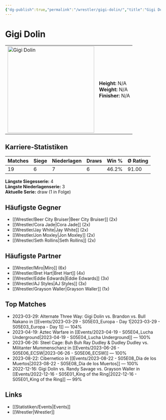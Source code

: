 ```yaml
---
{"dg-publish":true,"permalink":"/wrestler/gigi-dolin/","title":"Gigi Dolin","tags":["wrestler"],"noteIcon":""}
---
```



# Gigi Dolin

<table>
        <tr>
        <td><img src="https://github.com/CptSpaulding1980/choke-slam-wrestling/releases/download/images/Gigi_Dolin.png" width="280" alt="Gigi Dolin"></td>
        <td>
        <b>Height:</b> N/A<br>
        <b>Weight:</b> N/A<br>
        <b>Finisher:</b> N/A<br>
        </td>
        </tr>
        </table>
        
## Karriere-Statistiken

| Matches | Siege | Niederlagen | Draws | Win % | Ø Rating |
|---------|-------|-------------|-------|-------|-----------|
| 19 | 6 | 7 | 6 | 46.2% | 91.00 |

**Längste Siegesserie:** 4<br>**Längste Niederlagenserie:** 3<br>**Aktuelle Serie:** draw (1 in Folge)


## Häufigste Gegner
- [[Wrestler/Beer City Bruiser\|Beer City Bruiser]] (2x)
- [[Wrestler/Cora Jade\|Cora Jade]] (2x)
- [[Wrestler/Jay White\|Jay White]] (2x)
- [[Wrestler/Jon Moxley\|Jon Moxley]] (2x)
- [[Wrestler/Seth Rollins\|Seth Rollins]] (2x)

## Häufigste Partner
- [[Wrestler/Miro\|Miro]] (6x)
- [[Wrestler/Bret Hart\|Bret Hart]] (4x)
- [[Wrestler/Eddie Edwards\|Eddie Edwards]] (3x)
- [[Wrestler/AJ Styles\|AJ Styles]] (3x)
- [[Wrestler/Grayson Waller\|Grayson Waller]] (1x)

## Top Matches
- 2023-03-29: Alternate Three Way: Gigi Dolin vs. Brandon vs. Bull Nakano in [[Events/2023-03-29 - S05E03_Europa - Day 1\|2023-03-29 - S05E03_Europa - Day 1]] — 104%
- 2023-04-19: Aztec Warfare in [[Events/2023-04-19 - S05E04_Lucha Underground\|2023-04-19 - S05E04_Lucha Underground]] — 100%
- 2023-06-26: Steel Cage: Buh Buh Ray Dudley & Dudley Dudley vs. Militanter Mummenschanz in [[Events/2023-06-26 - S05E06_ECSW\|2023-06-26 - S05E06_ECSW]] — 100%
- 2023-08-22: Cibernetico in [[Events/2023-08-22 - S05E08_Dia de los Muertos\|2023-08-22 - S05E08_Dia de los Muertos]] — 100%
- 2022-12-16: Gigi Dolin vs. Randy Savage vs. Grayson Waller in [[Events/2022-12-16 - S05E01_King of the Ring\|2022-12-16 - S05E01_King of the Ring]] — 99%

## Links
- [[Statistiken/Events\|Events]]
- [[Wrestler\|Wrestler]]
